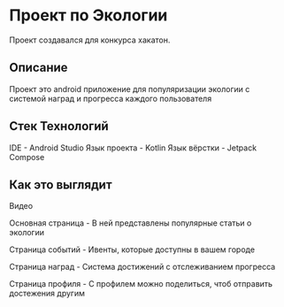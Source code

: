 # Проект по Экологии
Проект создавался для конкурса хакатон.
## Описание
Проект это android приложение для популяризации экологии с системой наград и прогресса каждого пользователя
## Стек Технологий

IDE - Android Studio
Язык проекта - Kotlin
Язык вёрстки - Jetpack Compose
## Как это выглядит
Видео

Основная страница - В ней представлены популярные статьи о экологии

Страница событий - Ивенты, которые доступны в вашем городе

Страница наград - Система достижений с отслеживанием прогресса

Страница профиля - С профилем можно поделиться, чтоб отправить достежения другим

